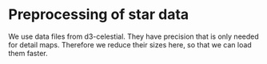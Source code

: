 # Preprocessing of star data

We use data files from d3-celestial. They have precision that is only needed for detail maps. Therefore we reduce their sizes here, so that we can load them faster.